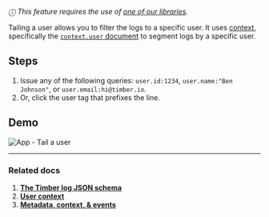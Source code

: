 *ⓘ This feature requires the use of [one of our libraries](/timber-for-langauges).*

Tailing a user allows you to filter the logs to a specific user. It uses [context](/timber-concepts/metadata-context-and-events), specifically the [`context.user` document](/timber-concepts/log-event-json-schema/context/user) to segment logs by a specific user.


## Steps

1. Issue any of the following queries: `user.id:1234`, `user.name:"Ben Johnson"`,
   or `user.email:hi@timber.io`.
2. Or, click the user tag that prefixes the line.


## Demo

![App - Tail a user](//images.contentful.com/h6vh38q7qvzk/xeNSQHY7DwsguSCcQswGe/0602f6b300140dc817cafd54b51ef02c/Screen_Recording_2017-08-12_at_12.49_PM.gif)

---

### Related docs

1. [**The Timber log JSON schema**](/timber-concepts/log-event-json-schema)
2. [**User context**](/timber-concepts/log-event-json-schema/context/user)
3. [**Metadata, context, & events**](/timber-concepts/metadata-context-and-events)
